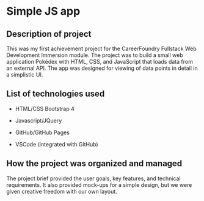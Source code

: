 # Simple JS app

## Description of project
This was my first achievement project for the CareerFoundry Fullstack Web Development Immersion module. The project was to build a small web application Pokédex with HTML, CSS, and JavaScript that loads data from an external API. The app was designed for viewing of data points in detail in a simplistic UI. 

## List of technologies used

- HTML/CSS Bootstrap 4

- Javascript/JQuery

- GitHub/GitHub Pages

- VSCode (integrated with GitHub)
## How the project was organized and managed

The project brief provided the user goals, key features, and technical requirements. It also provided mock-ups for a simple design, but we were given creative freedom with our own layout.